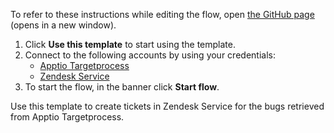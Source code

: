 To refer to these instructions while editing the flow, open [the GitHub page](https://github.com/ot4i/app-connect-templates/blob/main/resources/markdown/Create%20tickets%20in%20Zendesk%20Service%20for%20the%20bugs%20retrieved%20from%20Apptio%20Targetprocess_instructions.md) (opens in a new window).

1. Click **Use this template** to start using the template.
2. Connect to the following accounts by using your credentials:
   - [Apptio Targetprocess](https://www.ibm.com/docs/en/app-connect/containers_cd?topic=apps-apptio-targetprocess)
   - [Zendesk Service](https://www.ibm.com/docs/en/app-connect/containers_cd?topic=apps-zendesk-service)   
3. To start the flow, in the banner click **Start flow**.

Use this template to create tickets in Zendesk Service for the bugs retrieved from Apptio Targetprocess.